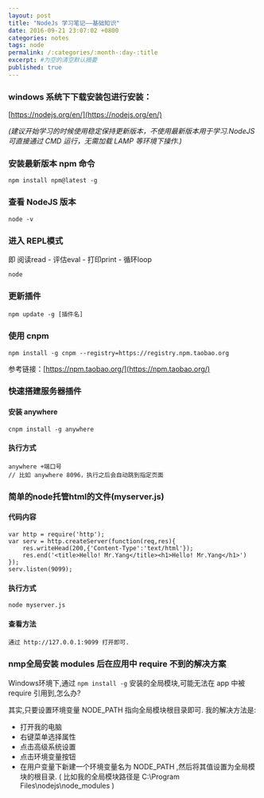 ```yaml
---
layout: post
title: "NodeJs 学习笔记——基础知识"
date: 2016-09-21 23:07:02 +0800
categories: notes
tags: node
permalink: /:categories/:month-:day-:title
excerpt: #为空的清空默认摘要
published: true
---
```

### windows 系统下下载安装包进行安装：
[https://nodejs.org/en/](https://nodejs.org/en/)

*(建议开始学习的时候使用稳定保持更新版本，不使用最新版本用于学习.NodeJS 可直接通过 CMD 运行，无需加载 LAMP 等环境下操作.)*

### 安装最新版本 npm 命令
```
npm install npm@latest -g
```

### 查看 NodeJS 版本
```
node -v
```

### 进入 REPL模式
即 阅读read - 评估eval - 打印print - 循环loop
```
node
```

### 更新插件
```
npm update -g [插件名]
```

### 使用 cnpm

```
npm install -g cnpm --registry=https://registry.npm.taobao.org
```

参考链接：[https://npm.taobao.org/](https://npm.taobao.org/)

### 快速搭建服务器插件

#### 安装 anywhere
```
cnpm install -g anywhere
```

#### 执行方式
```
anywhere +端口号
// 比如 anywhere 8096，执行之后会自动跳到指定页面
```

### 简单的node托管html的文件(myserver.js)

#### 代码内容
```
var http = require('http');
var serv = http.createServer(function(req,res){
	res.writeHead(200,{'Content-Type':'text/html'});
	res.end('<title>Hello! Mr.Yang</title><h1>Hello! Mr.Yang</h1>')
});
serv.listen(9099);
```

#### 执行方式

`node myserver.js`

#### 查看方法

`通过 http://127.0.0.1:9099 打开即可.`

### nmp全局安装 modules 后在应用中 require 不到的解决方案

Windows环境下,通过 `npm install -g` 安装的全局模块,可能无法在 app 中被 require 引用到,怎么办?

其实,只要设置环境变量 NODE_PATH 指向全局模块根目录即可. 我的解决方法是:

* 打开我的电脑
* 右键菜单选择属性
* 点击高级系统设置
* 点击环境变量按钮
* 在用户变量下新建一个环境变量名为 NODE_PATH ,然后将其值设置为全局模块的根目录. ( 比如我的全局模块路径是 C:\Program Files\nodejs\node_modules )
